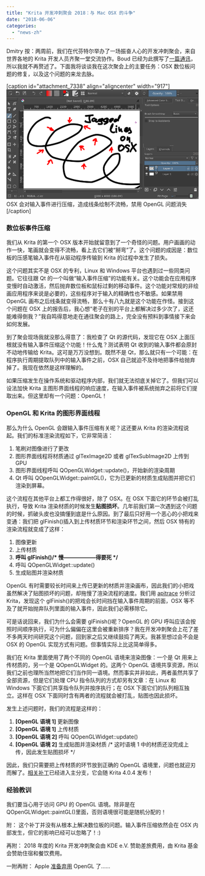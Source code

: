 ```yaml
---
title: "Krita 开发冲刺聚会 2018：与 Mac OSX 的斗争"
date: "2018-06-06"
categories: 
  - "news-zh"
---
```


Dmitry 按：两周前，我们在代芬特尔举办了一场振奋人心的开发冲刺聚会，来自世界各地的 Krita 开发人员齐聚一堂交流协作。Boud 已经为此撰写了[一篇通讯](https://krita.org/en/item/krita-2018-sprint-report-zh)，所以我就不再赘述了。下面我将谈谈我在这次聚会上的主要任务：OSX 数位板问题的修复，以及这个问题的来龙去脉。

\[caption id="attachment\_7338" align="aligncenter" width="917"\][![](images/krita_jagged_lines_on_osx.png)](https://krita.org/wp-content/uploads/2018/06/krita_jagged_lines_on_osx.png) OSX 会对输入事件进行压缩，造成线条绘制不流畅，禁用 OpenGL 问题消失\[/caption\]

### 数位板事件压缩

我们从 Krita 的第一个 OSX 版本开始就留意到了一个奇怪的问题。用户画画的动作一快，笔画就会变得不流畅，看上去它们被“掰弯”了。这个问题的成因是：数位板的压感笔输入事件在从驱动程序传输到 Krita 的过程中发生了损失。

这个问题其实不是 OSX 的专利，Linux 和 Windows 平台也遇到过一些同类问题。它往往跟 Qt 的一个叫做“输入事件压缩”的功能有关。这个功能会在应用程序变慢时自动激活，然后抛弃数位板和鼠标过剩的移动事件。这个功能对常规的非绘画应用程序来说是必要的，这些程序对于输入的精确性也不敏感。如果禁用 OpenGL 画布之后线条就变得流畅，那么十有八九就是这个功能在作怪。接到这个问题在 OSX 上的报告后，我心想“老子在别的平台上都解决过多少次了，这还能难得倒我？”我自鸣得意地走在通往聚会的路上，完全没有预料到事情接下来会如何发展。

到了聚会现场我就没那么得意了：我检查了 Qt 的源代码，发现它在 OSX 上面压根就没有输入事件压缩这个功能！什么鬼？测试表明 Qt 收到的输入事件都会原封不动地传输给 Krita。这可是万万没想到。既然不是 Qt，那么就只有一个可能：在程序执行周期提取队列中的输入事件之前，OSX 自己就迫不及待地把事件给抛弃掉了。我现在依然是这样理解的。

如果压缩发生在操作系统和驱动程序内部，我们就无法彻底关掉它了。但我们可以设法加快 Krita 主图形界面线程的响应速度，在输入事件被系统抛弃之前将它们提取出来。但这里却有一个问题：OpenGL！

### OpenGL 和 Krita 的图形界面线程

那么为什么 OpenGL 会跟输入事件压缩有关呢？这还要从 Krita 的渲染流程说起。我们的标准渲染流程如下，它非常简洁：

1. 笔刷对图像进行了更改
2. 图形界面线程将材质通过 glTexImage2D 或者 glTexSubImage2D 上传到 GPU
3. 图形界面线程呼叫 QOpenGLWidget::update()，开始新的渲染周期
4. Qt 呼叫 QOpenGLWidget::paintGL()，它为已更新的材质生成贴图并把它们渲染到屏幕。

这个流程在其他平台上都工作得很好，除了 OSX。在 OSX 下面它的环节会被打乱执行，导致 Krita 渲染材质的时候发生**贴图损坏**。几年前我们第一次遇到这个问题的时候，抓破头皮也没搞懂到底是什么原因。到了最后只好用一个恶心的小把戏来变通：我们把 glFinish()插入到上传材质环节和渲染环节之间，然后 OSX 特有的渲染流程就变成了这样：

1. 图像更新
2. 上传材质
3. **呼叫 glFinish()/\* 慢——————得要死 \*/**
4. 呼叫 QOpenGLWidget::update()
5. 生成贴图并渲染材质

OpenGL 有时需要较长时间来上传已更新的材质并渲染画布，因此我们的小把戏虽然解决了贴图损坏的问题，却拖慢了渲染流程的速度。我们用 [apitrace](https://github.com/apitrace/apitrace) 分析过 Krita，发现这个 glFinish()的把戏会长时间挡在输入事件周期的前面，OSX 等不及了就开始抛弃队列里面的输入事件，因此我们必需移除它。

可是话说回来，我们为什么会需要 glFinish()呢？OpenGL 的 GPU 呼叫应该会按照时间顺序执行，可为什么偏偏在这里会被重新排序？我在开发冲刺聚会上花了差不多两天时间研究这个问题，回到家之后又继续鼓捣了两天。我甚至想过会不会是 OSX 的 OpenGL 实现方式有问题。但事情实际上比这简单得多。

我们在 Krita 里面使用了两个不同的 OpenGL 语境来渲染图像：一个是 Qt 用来上传材质的，另一个是 QOpenGLWidget 的。这两个 OpenGL 语境共享资源，所以我们之前也理所当然地把它们当作同一语境。然而事实并非如此，两者虽然共享了全部资源，但是它们处理 CPU 指令队列的方式却另有文章：在 Linux 和 Windows 下面它们共享指令队列并按序执行；在 OSX 下面它们的队列相互独立。这样在 OSX 下面同时含有两者的流程就会被打乱，贴图也因此损坏。

发生上述问题时，我们的流程是这样的：

1. **\[OpenGL 语境 1\]** 更新图像
2. **\[OpenGL 语境 1\]** 上传材质
3. **\[OpenGL 语境 2\]** 呼叫 QOpenGLWidget::update()
4. **\[OpenGL 语境 2\]** 生成贴图并渲染材质 /\* 这时语境 1 中的材质还没完成上传，因此发生贴图损坏 \*/

因此，我们只需要把上传材质的环节放到正确的 OpenGL 语境里，问题也就迎刃而解了。[相关补丁](https://phabricator.kde.org/R37:fb43d4e5be6112c7d9df2ee3f33697d07a614ca6)已经进入主分支，它会随 Krita 4.0.4 发布！

### 经验教训

我们要当心用于访问 GPU 的 OpenGL 语境。除非是在 QOpenGLWidget::paintGL()里面，否则语境很可能是随机分配的！

附： 这个补丁并没有从根本上解决数位板的问题。输入事件压缩依然会在 OSX 内部发生，但它的影响已经可以忽略了！:)

再附： 2018 年度的 Krita 开发冲刺聚会由 KDE e.V. 赞助差旅费用，由 Krita 基金会赞助住宿和餐饮费用。

一附再附： Apple [准备弃用](https://developer.apple.com/macos/whats-new/) OpenGL 了……

